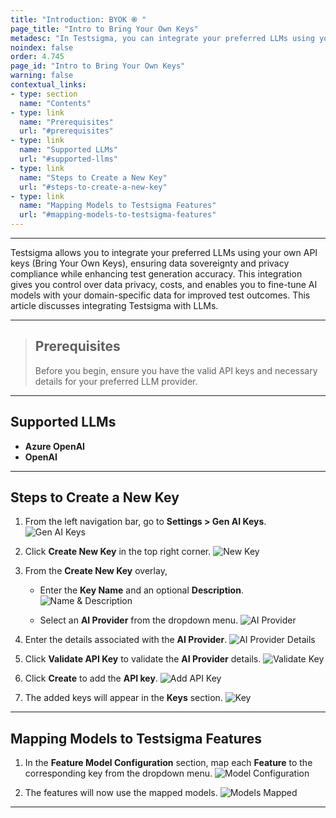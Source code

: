 ```yaml
---
title: "Introduction: BYOK ֎ "
page_title: "Intro to Bring Your Own Keys"
metadesc: "In Testsigma, you can integrate your preferred LLMs using your own API keys, ensuring data sovereignty & privacy | This article discusses Bring Your Own Keys model in Testsigma"
noindex: false
order: 4.745
page_id: "Intro to Bring Your Own Keys"
warning: false
contextual_links:
- type: section
  name: "Contents"
- type: link
  name: "Prerequisites"
  url: "#prerequisites"
- type: link
  name: "Supported LLMs"
  url: "#supported-llms"
- type: link
  name: "Steps to Create a New Key"
  url: "#steps-to-create-a-new-key"
- type: link
  name: "Mapping Models to Testsigma Features"
  url: "#mapping-models-to-testsigma-features"
---
```


---

Testsigma allows you to integrate your preferred LLMs using your own API keys (Bring Your Own Keys), ensuring data sovereignty and privacy compliance while enhancing test generation accuracy. This integration gives you control over data privacy, costs, and enables you to fine-tune AI models with your domain-specific data for improved test outcomes. This article discusses integrating Testsigma with LLMs. 

---

> ## **Prerequisites**
>
>
> Before you begin, ensure you have the valid API keys and necessary details for your preferred LLM provider.

---

## **Supported LLMs**

- **Azure OpenAI**
- **OpenAI**

---

## **Steps to Create a New Key**

1. From the left navigation bar, go to **Settings > Gen AI Keys**.
   ![Gen AI Keys](https://s3.amazonaws.com/static-docs.testsigma.com/new_images/projects/applications/GenAI_Keys_Settings.png)


2. Click **Create New Key** in the top right corner.
   ![New Key](https://s3.amazonaws.com/static-docs.testsigma.com/new_images/projects/applications/Create_New_Key_GenAI.png)

3. From the **Create New Key** overlay,
   
   - Enter the **Key Name** and an optional **Description**.
     ![Name & Description](https://s3.amazonaws.com/static-docs.testsigma.com/new_images/projects/applications/Name_Desc_GenAI.png)

   - Select an **AI Provider** from the dropdown menu.
     ![AI Provider](https://s3.amazonaws.com/static-docs.testsigma.com/new_images/projects/applications/GenAI_Provider.png)

4. Enter the details associated with the **AI Provider**.
   ![AI Provider Details](https://s3.amazonaws.com/static-docs.testsigma.com/new_images/projects/applications/AI_Provider_Details.png)

5. Click **Validate API Key** to validate the **AI Provider** details.
   ![Validate Key](https://s3.amazonaws.com/static-docs.testsigma.com/new_images/projects/applications/Validate_API_Key.png)

6. Click **Create** to add the **API key**.
   ![Add API Key](https://s3.amazonaws.com/static-docs.testsigma.com/new_images/projects/applications/Create_API_Key_Button_GenAI.png)

7. The added keys will appear in the **Keys** section.
   ![Key](https://s3.amazonaws.com/static-docs.testsigma.com/new_images/projects/applications/GenAI_Keys_GenAI.png)

---

## **Mapping Models to Testsigma Features**

1. In the **Feature Model Configuration** section, map each **Feature** to the corresponding key from the dropdown menu.
   ![Model Configuration](https://s3.amazonaws.com/static-docs.testsigma.com/new_images/projects/applications/Mapping_Models_to_Features.png)

2. The features will now use the mapped models.
   ![Models Mapped](https://s3.amazonaws.com/static-docs.testsigma.com/new_images/projects/applications/Feature_Model_Configuration.png)


---